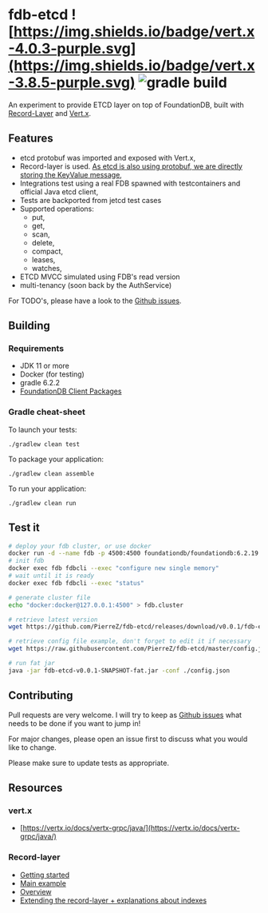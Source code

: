 # fdb-etcd ![https://img.shields.io/badge/vert.x-4.0.3-purple.svg](https://img.shields.io/badge/vert.x-3.8.5-purple.svg) ![gradle build](https://github.com/PierreZ/fdb-etcd/workflows/gradle%20build/badge.svg)

An experiment to provide ETCD layer on top of FoundationDB, built with [Record-Layer](https://foundationdb.github.io/fdb-record-layer/) and [Vert.x](https://vertx.io/).

## Features

* etcd protobuf was imported and exposed with Vert.x,
* Record-layer is used. [As etcd is also using protobuf, we are directly storing the KeyValue message](https://github.com/PierreZ/fdb-etcd/blob/master/src/main/proto/record.proto),
* Integrations test using a real FDB spawned with testcontainers and official Java etcd client,
* Tests are backported from jetcd test cases
* Supported operations:
  * put,
  * get,
  * scan,
  * delete,
  * compact,
  * leases,
  * watches,
* ETCD MVCC simulated using FDB's read version
* multi-tenancy (soon back by the AuthService)

For TODO's, please have a look to the [Github issues](https://github.com/pierrez/fdb-etcd/issues).

## Building

### Requirements

* JDK 11 or more
* Docker (for testing)
* gradle 6.2.2
* [FoundationDB Client Packages](https://www.foundationdb.org/download/)

### Gradle cheat-sheet

To launch your tests:

```
./gradlew clean test
```

To package your application:

```
./gradlew clean assemble
```

To run your application:

```
./gradlew clean run
```

## Test it

```bash
# deploy your fdb cluster, or use docker
docker run -d --name fdb -p 4500:4500 foundationdb/foundationdb:6.2.19
# init fdb
docker exec fdb fdbcli --exec "configure new single memory"
# wait until it is ready
docker exec fdb fdbcli --exec "status"

# generate cluster file
echo "docker:docker@127.0.0.1:4500" > fdb.cluster

# retrieve latest version
wget https://github.com/PierreZ/fdb-etcd/releases/download/v0.0.1/fdb-etcd-v0.0.1-SNAPSHOT-fat.jar

# retrieve config file example, don't forget to edit it if necessary
wget https://raw.githubusercontent.com/PierreZ/fdb-etcd/master/config.json

# run fat jar
java -jar fdb-etcd-v0.0.1-SNAPSHOT-fat.jar -conf ./config.json
```

## Contributing

Pull requests are very welcome. I will try to keep as [Github issues](https://github.com/pierrez/fdb-etcd/issues) what needs to be done if you want to jump in!

For major changes, please open an issue first to discuss what you would like to change.

Please make sure to update tests as appropriate.

## Resources

### vert.x

* [https://vertx.io/docs/vertx-grpc/java/](https://vertx.io/docs/vertx-grpc/java/)

### Record-layer

* [Getting started](https://foundationdb.github.io/fdb-record-layer/GettingStarted.html)
* [Main example](https://github.com/FoundationDB/fdb-record-layer/blob/master/examples/src/main/java/com/apple/foundationdb/record/sample/Main.java)
* [Overview](https://foundationdb.github.io/fdb-record-layer/Overview.html)
* [Extending the record-layer + explanations about indexes](https://foundationdb.github.io/fdb-record-layer/Extending.html)
